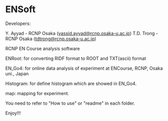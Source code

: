 ENSoft
======
Developers:

Y. Ayyad - RCNP Osaka (yassid.ayyad@rcnp.osaka-u.ac.jp)
T.D. Trong - RCNP Osaka (tdtrong@rcnp.osaka-u.ac.jp)


RCNP EN Course analysis software

ENRoot: for converting RIDF format to ROOT and TXT(ascii) format

EN_Go4: for online data analysis of experiment at ENCourse, RCNP, Osaka uni., Japan

Histogram: for define histogram which are showed in EN_Go4.

map: mapping for experiment.

You need to refer to "How to use" or "readme" in each folder.

Enjoy!!!
